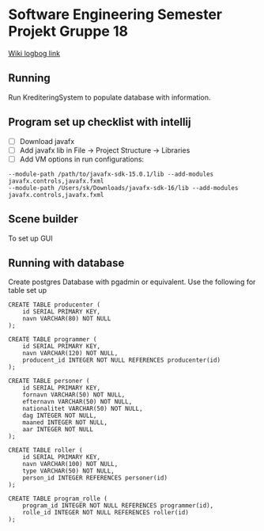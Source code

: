 # Software Engineering Semester Projekt Gruppe 18
[Wiki logbog link](https://github.com/simonkaring/SE-Gruppe-18/wiki/Logbook)

## Running
Run KrediteringSystem to populate database with information.

## Program set up checklist with intellij
- [ ] Download javafx
- [ ] Add javafx lib in File -> Project Structure -> Libraries
- [ ] Add VM options in run configurations:

```
--module-path /path/to/javafx-sdk-15.0.1/lib --add-modules javafx.controls,javafx.fxml
--module-path /Users/sk/Downloads/javafx-sdk-16/lib --add-modules javafx.controls,javafx.fxml
```

## Scene builder
To set up GUI

## Running with database
Create postgres Database with pgadmin or equivalent.
Use the following for table set up
```
CREATE TABLE producenter (
	id SERIAL PRIMARY KEY,
	navn VARCHAR(80) NOT NULL
);

CREATE TABLE programmer (
	id SERIAL PRIMARY KEY,
	navn VARCHAR(120) NOT NULL,
	producent_id INTEGER NOT NULL REFERENCES producenter(id)
);

CREATE TABLE personer (
	id SERIAL PRIMARY KEY,
	fornavn VARCHAR(50) NOT NULL,
	efternavn VARCHAR(50) NOT NULL,
	nationalitet VARCHAR(50) NOT NULL,
	dag INTEGER NOT NULL,
	maaned INTEGER NOT NULL,
	aar INTEGER NOT NULL
);

CREATE TABLE roller (
	id SERIAL PRIMARY KEY,
	navn VARCHAR(100) NOT NULL,
	type VARCHAR(50) NOT NULL,
	person_id INTEGER REFERENCES personer(id)
);

CREATE TABLE program_rolle (
	program_id INTEGER NOT NULL REFERENCES programmer(id),
	rolle_id INTEGER NOT NULL REFERENCES roller(id)
);

```
